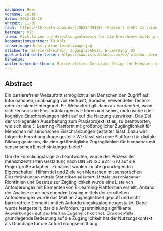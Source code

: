 ```yaml
---
nachname: Hess
vorname: Julian
datum: 2022-12-20
uhrzeit: 11-30
raum:  https://th-koeln.zoom.us/j/86224491085 (Passwort steht im Ilias) Präsentation
betreuer: mib
thema: Richtlinien und Gestaltungselemente für die Erwachsenenbildung anhand einer barrierefreien E-Learning-Plattform
kooperationspartner: TH Köln
teaserimage: hess-julian-teaserimage.jpg
stichworte: Barrierefreiheit, Zugänglichkeit, E-Learning, UX 
quelle-bildrechte-teaser: https://www.istockphoto.com/de/foto/barrierefreiheit-computer-icon-stock-foto-gm1319994839-406696969
hinweise:
weiterfuehrende-themen: Barrierefreies Corporate Design für Menschen mit Farbblindheit anhand einer Anwendung | Erstellung von barrierefreien Videos mit Untertitel/Audiodeskription/Gebärdensprache
---
```


## Abstract

Ein barrierefreier Webauftritt ermöglicht allen Menschen den Zugriff auf Informationen, unabhängig von Herkunft, Sprache, verwendeter Technik oder sozialem Hintergrund. Ein Webauftritt gilt dann als barrierefrei, wenn sich sensorische Einschränkungen wie hören und sehen, motorische oder kognitive Einschränkungen nicht auf auf die Nutzung auswirken.
Das Ziel der vorliegenden Ausarbeitung zum Praxisprojekt ist es, zu beantworten, wie sich eine E-Learning-Plattform mit größtmöglicher Zugänglichkeit für Menschen mit senorischen Einschränkungen gestalten lässt. Dazu wird folgende Forschungsfrage gestellt: Wie lässt sich eine Plattform für digitale Bildung gestalten, die eine größtmögliche Zugänglichkeit für Menschen mit sensorischen Einschränkungen bietet? 

Um die Forschungsfrage zu beantworten, wurde der Prozess der menschzentrierten Gestaltung nach DIN EN ISO 9241-210 auf die Projektgröße adaptiert. Zunächst wurden im alle grundlegenden Eigenschaften, Hilfsmittel und Ziele von Menschen mit sensorischen Einschränkungen mittels Statistiken erläutert. Mittels verschiedener Richtlinien und Gesetze zur Zugänglichkeit wurde eine Liste von Anforderungen mit Elementen von E-Learning-Plattformen erstellt. Anhand der Analyse einer bestehenden Lösung mittels der ermittelten Anforderungen wurde das Maß an Zugänglichkeit geprüft und nicht barrierefreie Elemente mittels Anforderungskatalog neugestaltet. Dabei wurde festgestellt, das die Anforderungsermittlung signifikante Auswirkungen auf das Maß an Zugänglichkeit hat. Eineebenfalls grundlegende Bedeutung auf die Zugänglichkeit hat der Nutzungskontext als Grundlage für die Anford erungsermittlung. 

